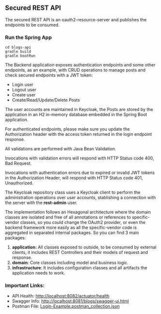 ## Secured REST API

The secured REST API is an oauth2-resource-server and publishes the endpoints to be consumed.

### Run the Spring App

```
cd blogs-api
gradle build
gradle bootRun

```

The Backend application exposes authentication endpoints and some other endpoints, as an example, with CRUD operations to manage posts and check secured endpoints with a JWT token:

* Login user
* Logout user
* Create user
* Create/Read/Update/Delete Posts

The user accounts are maintained in Keycloak, the Posts are stored by the application in an H2 in-memory database embedded in the Spring Boot application.

For authenticated endpoints, please make sure you update the Authorization header with the access token returned in the login endpoint response.

All validations are performed with Java Bean Validation. 

Invocations with validation errors will respond with HTTP Status code 400, Bad Request.

Invocations with authentication errors due to expired or invalid JWT tokens in the Authorization Header, will respond with HTTP Status code 401, Unauthorized.

The Keycloak repository class uses a Keycloak client to perform the administration operations over user accounts, stablishing a connection with the server with the **rest-admin** user.

The implementation follows an Hexagonal architecture where the domain classes are isolated and free of all annotations or references to specific-vendor classes, so you could change the OAuth2 provider, or even the backend framework more easily as all the specific-vendor code is aggregated in separated internal packages. So you can find 3 main packages:

1. **application:** All classes exposed to outside, to be consumed by external clients, it includes REST Controllers and their models of request and response.
2. **domain**: Core classes including model and business logic.
3. **infrastructure**: It includes configuration classes and all artifacts the application needs to work.

### Important Links:

* API Health: [http://localhost:8082/actuator/health](http://localhost:8082/actuator/health)
* Swagger Info: [http://localhost:8081/blogs/swagger-ui.html](http://localhost:8081/blogs/swagger-ui.html)
* Postman File: [Login-Example.postman_collection.json](../resources/Login-Example.postman_collection.json)


